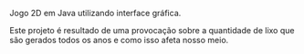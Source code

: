 Jogo 2D em Java utilizando interface gráfica.

Este projeto é resultado de uma provocação sobre a quantidade de lixo 
que são gerados todos os anos e como isso afeta nosso meio.